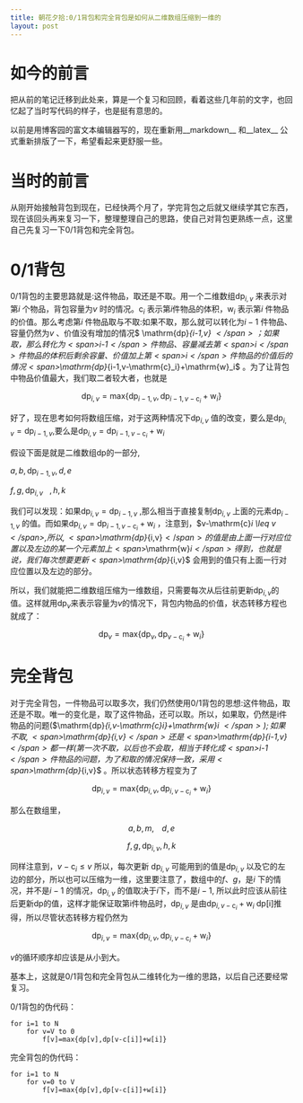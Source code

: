 ```yaml
---
title: 朝花夕拾:0/1背包和完全背包是如何从二维数组压缩到一维的
layout: post
---
```


# 如今的前言

把从前的笔记迁移到此处来，算是一个复习和回顾，看着这些几年前的文字，也回忆起了当时写代码的样子，也是挺有意思的。

以前是用博客园的富文本编辑器写的，现在重新用__markdown__ 和__latex__ 公式重新排版了一下，希望看起来更舒服一些。

# 当时的前言

从刚开始接触背包到现在，已经快两个月了，学完背包之后就又继续学其它东西，现在该回头再来复习一下，整理整理自己的思路，使自己对背包更熟练一点，这里自己先复习一下0/1背包和完全背包。

# 0/1背包

0/1背包的主要思路就是:这件物品，取还是不取。用一个二维数组<span>$\mathrm{dp}_{i,v}$</span> 来表示对第<span>$i$</span> 个物品，背包容量为<span>$v$</span> 时的情况。<span>$\mathrm{c}_i$</span> 表示第$i$件物品的体积，<span>$\mathrm{w}_i$</span> 表示第<span>$i$</span> 件物品的价值。那么考虑第<span>$i$</span> 件物品取与不取:如果不取，那么就可以转化为<span>$i-1$</span> 件物品、容量仍然为<span>$v$</span> 、价值没有增加的情况<span>$ \mathrm{dp}_{i-1,v} $</span> ；如果取，那么转化为<span>$i-1$</span> 件物品、容量减去第<span>$i$</span> 件物品的体积后剩余容量、价值加上第<span>$i$</span> 件物品的价值后的情况<span>$\mathrm{dp}_{i-1,v-\mathrm{c}_i}+\mathrm{w}_i$</span> 。为了让背包中物品价值最大，我们取二者较大者，也就是

$$\mathrm{dp}_{i,v} = \mathrm{max} \lbrace \mathrm{dp}_{i-1,v} , \mathrm{dp}_{i-1,v-\mathrm{c}_i}+\mathrm{w}_i \rbrace$$

好了，现在思考如何将数组压缩，对于这两种情况下<span>$\mathrm{dp}_{i,v}$</span> 值的改变，要么是<span>$\mathrm{dp}_{i,v} = \mathrm{dp}_{i-1,v}$</span>,要么是<span>$\mathrm{dp}_{i,v} = \mathrm{dp}_{i-1,v-\mathrm{c}_i}+\mathrm{w}_i$</span>

假设下面是就是二维数组dp的一部分,

<span>$a, b, \mathrm{dp}_{i-1,v},d,e$</span>

<span>$f,g,\mathrm{dp}_{i,v}\,\,\,\,\,,h,k$</span>

我们可以发现：如果<span>$\mathrm{dp}_{i,v}=\mathrm{dp}_{i-1,v}$</span> ,那么相当于直接复制<span>$\mathrm{dp}_{i,v}$</span> 上面的元素<span>$\mathrm{dp}_{i-1,v}$</span> 的值。而如果<span>$\mathrm{dp}_{i,v}=\mathrm{dp}_{i-1,v-\mathrm{c}_i}+\mathrm{w}_i$</span> ，注意到，<span>$v-\mathrm{c}_i \leq v $</span> ,所以, <span>$\mathrm{dp}_{i,v}$</span> 的值是由上面一行对应位置以及左边的某一个元素加上<span>$\mathrm{w}_i$</span> 得到，也就是说，我们每次想要更新<span>$\mathrm{dp}_{i,v}$</span> 会用到的值只有上面一行对应位置以及左边的部分。

所以，我们就能把二维数组压缩为一维数组，只需要每次从后往前更新<span>$\mathrm{dp}_{i,v}$</span>的值。这样就用<span>$\mathrm{dp}_v$</span>来表示容量为<span>$v$</span>的情况下，背包内物品的价值，状态转移方程也就成了：

$$\mathrm{dp}_v = \mathrm{max}\lbrace \mathrm{dp}_v,\mathrm{dp}_{v-\mathrm{c}_i} + \mathrm{w}_i \rbrace$$

# 完全背包

对于完全背包，一件物品可以取多次，我们仍然使用0/1背包的思想:这件物品，取还是不取。唯一的变化是，取了这件物品，还可以取。所以，如果取，仍然是i件物品的问题(<span>$\mathrm{dp}_{i,v-\mathrm{c}_i}+\mathrm{w}_i $</span> );如果不取, <span>$\mathrm{dp}_{i,v}$</span> 还是<span>$\mathrm{dp}_{i-1,v}$</span> 都一样(第一次不取，以后也不会取，相当于转化成<span>$i-1$</span> 件物品的问题，为了和取的情况保持一致，采用<span>$\mathrm{dp}_{i,v}$</span> 。所以状态转移方程变为了

$$\mathrm{dp}_{i,v} = \mathrm{max}\lbrace \mathrm{dp}_{i,v},\mathrm{dp}_{i,v-\mathrm{c}_i} + \mathrm{w}_i \rbrace$$

那么在数组里，

$$a,b,m,\,\,\,\,\,\,d,e$$

$$f,g,\mathrm{dp}_{i,v},h,k$$

同样注意到，<span>$v-\mathrm{c}_{i} \leq v$</span> 所以，每次更新 <span>$\mathrm{dp}_{i,v}$</span> 可能用到的值是<span>$\mathrm{dp}_{i,v}$</span> 以及它的左边的部分，所以也可以压缩为一维，这里要注意了，数组中的<span>$f$</span>、<span>$g$</span>，是<span>$i$</span> 下的情况，并不是<span>$i-1$</span> 的情况，$\mathrm{dp}_{i,v}$ 的值取决于<span>$i$</span>下，而不是<span>$i-1$</span>, 所以此时应该从前往后更新dp的值，这样才能保证取第i件物品时，<span>$\mathrm{dp}_{i,v}$</span> 是由<span>$\mathrm{dp}_{i,v-\mathrm{c}_i} + \mathrm{w}_i$</span> dp[i]推得，所以尽管状态转移方程仍然为

$$\mathrm{dp}_{i,v} = \mathrm{max}\lbrace \mathrm{dp}_{i,v},\mathrm{dp}_{i,v-\mathrm{c}_i} + \mathrm{w}_i \rbrace$$

<span>$v$</span>的循环顺序却应该是从小到大。

基本上，这就是0/1背包和完全背包从二维转化为一维的思路，以后自己还要经常复习。

0/1背包的伪代码：

	for i=1 to N
	    for v=V to 0
	        f[v]=max{dp[v],dp[v-c[i]]+w[i]}
	       
	       
完全背包的伪代码：

	for i=1 to N
	    for v=0 to V
	        f[v]=max{dp[v],dp[v-c[i]]+w[i]}
